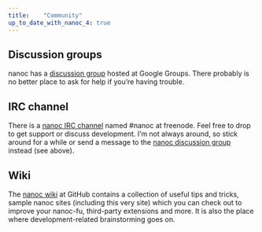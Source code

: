 ```yaml
---
title:    "Community"
up_to_date_with_nanoc_4: true
---
```


Discussion groups
-----------------

nanoc has a [discussion group](http://groups.google.com/group/nanoc) hosted at Google Groups. There probably is no better place to ask for help if you’re having trouble.

IRC channel
----------

There is a [nanoc IRC channel](irc://chat.freenode.net/#nanoc) named #nanoc at freenode. Feel free to drop to get support or discuss development. I’m not always around, so stick around for a while or send a message to the [nanoc discussion group](http://groups.google.com/group/nanoc) instead (see above).

Wiki
----

The [nanoc wiki](http://github.com/nanoc/nanoc/wiki) at GitHub contains a collection of useful tips and tricks, sample nanoc sites (including this very site) which you can check out to improve your nanoc-fu, third-party extensions and more. It is also the place where development-related brainstorming goes on.
